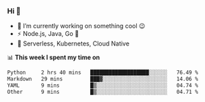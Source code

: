 ### Hi 👋

<!--
**nodejh/nodejh** is a ✨ _special_ ✨ repository because its `README.md` (this file) appears on your GitHub profile.

Here are some ideas to get you started:

- 🔭 I’m currently working on ...
- 🌱 I’m currently learning ...
- 👯 I’m looking to collaborate on ...
- 🤔 I’m looking for help with ...
- 💬 Ask me about ...
- 📫 How to reach me: ...
- 😄 Pronouns: ...
- ⚡ Fun fact: ...
-->

- 🔭 I’m currently working on something cool :wink:
- ⚡ Node.js, Java, Go :thought_balloon:
- 🤖 Serverless, Kubernetes, Cloud Native

📊 **This week I spent my time on**

<!--START_SECTION:waka-->

```txt
Python     2 hrs 40 mins   ███████████████████░░░░░░   76.49 %
Markdown   29 mins         ███▓░░░░░░░░░░░░░░░░░░░░░   14.06 %
YAML       9 mins          █▒░░░░░░░░░░░░░░░░░░░░░░░   04.74 %
Other      9 mins          █▒░░░░░░░░░░░░░░░░░░░░░░░   04.71 %
```

<!--END_SECTION:waka-->


<!--
:traffic_light: **Visitors**

![visitors](https://visitor-badge.glitch.me/badge?page_id=nodejh.nodejh)
-->
